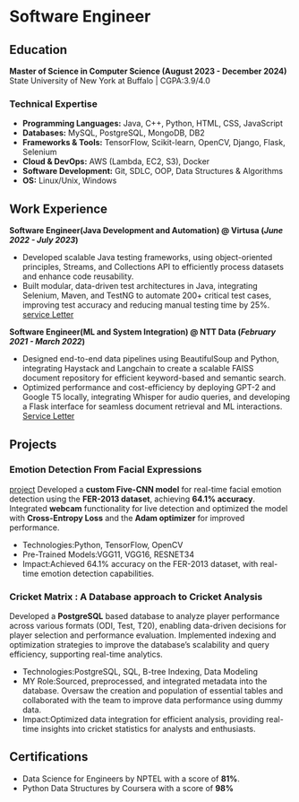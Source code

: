 # Software Engineer 
## Education
**Master of Science in Computer Science (August 2023 - December 2024)**  
State University of New York at Buffalo | CGPA:3.9/4.0

### Technical Expertise 
- **Programming Languages:** Java, C++, Python, HTML, CSS, JavaScript
- **Databases:** MySQL, PostgreSQL, MongoDB, DB2
- **Frameworks & Tools:** TensorFlow, Scikit-learn, OpenCV, Django, Flask, Selenium
- **Cloud & DevOps:** AWS (Lambda, EC2, S3), Docker
- **Software Development:** Git, SDLC, OOP, Data Structures & Algorithms
- **OS:** Linux/Unix, Windows
  
## Work Experience
**Software Engineer(Java Development and Automation) @ Virtusa (_June 2022 - July 2023_)**
- Developed scalable Java testing frameworks, using object-oriented principles, Streams, and Collections API to efficiently process datasets and enhance code reusability.
- Built modular, data-driven test architectures in Java, integrating Selenium, Maven, and TestNG to automate 200+ critical test cases, improving test accuracy and reducing manual testing time by 25%.
[service Letter](https://github.com/Aakanksha-o4/Aakanksha-o4.github.io/blob/main/assets/Service_Letter_Virtusa.jpg)
 
**Software Engineer(ML and System Integration) @ NTT Data (_February 2021 - March 2022_)**
- Designed end-to-end data pipelines using BeautifulSoup and Python, integrating Haystack and Langchain to create a scalable FAISS document repository for efficient keyword-based and semantic search.
- Optimized performance and cost-efficiency by deploying GPT-2 and Google T5 locally, integrating Whisper for audio queries, and developing a Flask interface for seamless document retrieval and ML interactions.
[Service Letter](https://github.com/Aakanksha-o4/Aakanksha-o4.github.io/blob/main/assets/Serive_Letter_NTT.jpg)

## Projects
### Emotion Detection From Facial Expressions 
[project](https://github.com/ChinthaSrikar/Emotion_Recognition_From_Facial_Expressions)
Developed a **custom Five-CNN model** for real-time facial emotion detection using the **FER-2013 dataset**, achieving **64.1% accuracy**. Integrated **webcam** functionality for live detection and optimized the model with **Cross-Entropy Loss** and the **Adam optimizer** for improved performance.
- Technologies:Python, TensorFlow, OpenCV
- Pre-Trained Models:VGG11, VGG16, RESNET34
- Impact:Achieved 64.1% accuracy on the FER-2013 dataset, with real-time emotion detection capabilities.

### Cricket Matrix : A Database approach to Cricket Analysis
Developed a **PostgreSQL** based database to analyze player performance across various formats (ODI, Test, T20), enabling data-driven decisions for player selection and performance evaluation. Implemented indexing and optimization strategies to improve the database’s scalability and query efficiency, supporting real-time analytics.
- Technologies:PostgreSQL, SQL, B-tree Indexing, Data Modeling
- MY Role:Sourced, preprocessed, and integrated metadata into the database. Oversaw the creation and population of essential tables and collaborated with the team to improve data performance using dummy data.
- Impact:Optimized data integration for efficient analysis, providing real-time insights into cricket statistics for analysts and enthusiasts.
  
## Certifications
- Data Science for Engineers by NPTEL with a score of **81%**.
- Python Data Structures by Coursera with a score of **98%**

  
